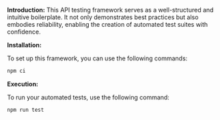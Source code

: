 **Introduction:**
This API testing framework serves as a well-structured and intuitive boilerplate. It not only demonstrates best practices but also embodies reliability, enabling the creation of automated test suites with confidence.

**Installation:**

To set up this framework, you can use the following commands:

```markdown
npm ci
```

**Execution:**

To run your automated tests, use the following command:

```markdown
npm run test
```
